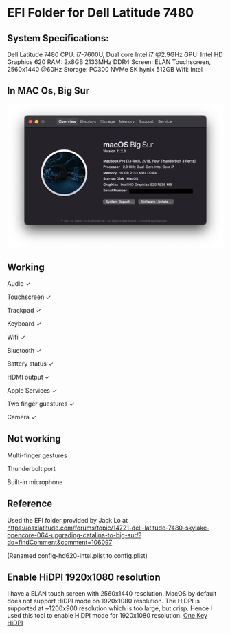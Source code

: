 # EFI Folder for Dell Latitude 7480

## System Specifications:
Dell Latitude 7480
CPU: i7-7600U, Dual core Intel i7 @2.9GHz
GPU: Intel HD Graphics 620
RAM: 2x8GB 2133MHz DDR4
Screen: ELAN Touchscreen, 2560x1440 @60Hz
Storage: PC300 NVMe SK hynix 512GB
Wifi: Intel 

## In MAC Os, Big Sur
![System Specifications](assets/System-Configuration.png?raw=true "System Configuration")


## Working
Audio ✓

Touchscreen ✓

Trackpad ✓

Keyboard ✓

Wifi ✓

Bluetooth ✓

Battery status ✓

HDMI output ✓

Apple Services ✓

Two finger guestures ✓

Camera ✓

## Not working
Multi-finger gestures 

Thunderbolt port

Built-in microphone

## Reference
Used the EFI folder provided by Jack Lo at https://osxlatitude.com/forums/topic/14721-dell-latitude-7480-skylake-opencore-064-upgrading-catalina-to-big-sur/?do=findComment&comment=106097

(Renamed config-hd620-intel.plist to config.plist)

## Enable HiDPI 1920x1080 resolution
I have a ELAN touch screen with 2560x1440 resolution. MacOS by default does not support HiDPI mode on 1920x1080 resolution. The HiDPI is supported at ~1200x900 resolution which is too large, but crisp. Hence I used this tool to enable HiDPI mode for 1920x1080 resolution: [One Key HiDPI](https://github.com/xzhih/one-key-hidpi)